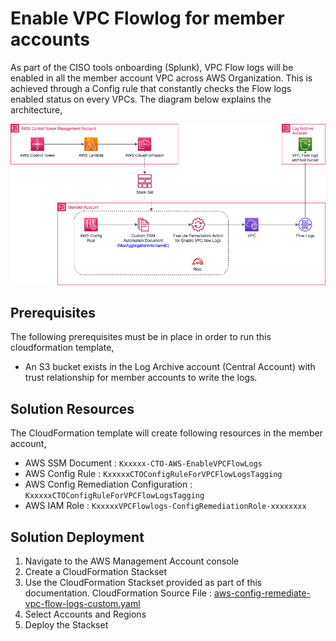 # Enable VPC Flowlog for member accounts

As part of the CISO tools onboarding (Splunk), VPC Flow logs will be enabled in all the member account VPC across AWS Organization. This is achieved through a Config rule that constantly checks the Flow logs enabled status on every VPCs. The diagram below explains the architecture,

![Figure: VPC Flow logs](enable-vpc-flow-architecture.png)

## Prerequisites

The following prerequisites must be in place in order to run this cloudformation template,

* An S3 bucket exists in the Log Archive account (Central Account) with trust relationship for member accounts to write the logs.

## Solution Resources

The CloudFormation template will create following resources in the member account,

* AWS SSM Document :  `Kxxxxx-CTO-AWS-EnableVPCFlowLogs`
* AWS Config Rule  : `KxxxxxCTOConfigRuleForVPCFlowLogsTagging`
* AWS Config Remediation Configuration : `KxxxxxCTOConfigRuleForVPCFlowLogsTagging`
* AWS IAM Role : `KxxxxxVPCFlowlogs-ConfigRemediationRole-xxxxxxxx`

## Solution Deployment

1. Navigate to the AWS Management Account console
2. Create a CloudFormation Stackset
3. Use the CloudFormation Stackset provided as part of this documentation. CloudFormation Source File : [aws-config-remediate-vpc-flow-logs-custom.yaml](aws-config-remediate-vpc-flow-logs-custom.yaml)
4. Select Accounts and Regions
5. Deploy the Stackset
